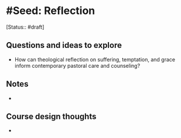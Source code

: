 # #Seed: Reflection
[Status:: #draft]
## Questions and ideas to explore
- How can theological reflection on suffering, temptation, and grace inform contemporary pastoral care and counseling?

## Notes
- 

## Course design thoughts
- 